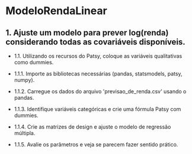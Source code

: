# ModeloRendaLinear
## 1. Ajuste um modelo para prever log(renda) considerando todas as covariáveis disponíveis.
* 1.1. Utilizando os recursos do Patsy, coloque as variáveis qualitativas como dummies.

* 1.1.1. Importe as bibliotecas necessárias (pandas, statsmodels, patsy, numpy).

* 1.1.2. Carregue os dados do arquivo 'previsao_de_renda.csv' usando o pandas.

* 1.1.3. Identifique variáveis categóricas e crie uma fórmula Patsy com dummies.

* 1.1.4. Crie as matrizes de design e ajuste o modelo de regressão múltipla.

* 1.1.5. Avalie os parâmetros e veja se parecem fazer sentido prático.
